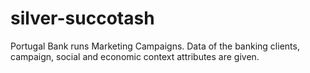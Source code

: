 # silver-succotash
Portugal Bank runs Marketing Campaigns. Data of the banking clients, campaign, social and economic context attributes are given.
